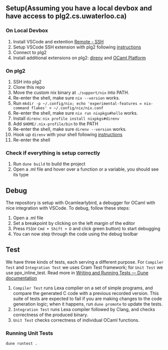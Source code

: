 
## Setup(Assuming you have a local devbox and have access to plg2.cs.uwaterloo.ca)
### On Local Devbox
1. Install VSCode and extention [Remote - SSH
](https://marketplace.visualstudio.com/items?itemName=ms-vscode-remote.remote-ssh)
2. Setup VSCode SSH extension with plg2 following [instructions](https://code.visualstudio.com/docs/remote/ssh#_connect-to-a-remote-host)
3. Connect to plg2
4. Install additional extensions on plg2: [direnv](https://marketplace.visualstudio.com/items?itemName=mkhl.direnv) and [OCaml Platform](https://marketplace.visualstudio.com/items?itemName=ocamllabs.ocaml-platform)

### On plg2
1. SSH into plg2
2. Clone this repo
3. Move the custom nix binary at `./support/nix` into PATH. 
4. Re-enter the shell, make sure `nix --version` works.
5. Run `mkdir -p ~/.config/nix; echo 'experimental-features = nix-command flakes' > ~/.config/nix/nix.conf`
6. Re-enter the shell, make sure `nix run nixpkgs#hello` works.
7. Install `direnv`: `nix profile install nixpkgs#direnv`
8. Add `$HOME/.nix-profile/bin` to the PATH
9. Re-enter the shell, make sure `direnv --version` works.
10. Hook up `direnv` with your shell following [instructions](https://direnv.net/docs/hook.html)
11. Re-enter the shell

### Check if everything is setup correctly
1. Run `dune build` to build the project
2. Open a .ml file and hover over a function or a variable, you should see its type

## Debug
The repository is setup with Ocamlearlybird, a debugger for OCaml with nice integration with VSCode. To debug, follow these steps:
1. Open a .ml file
2. Set a breakpoint by clicking on the left margin of the editor
3. Press `F5`(or `Cmd + Shift + D` and click green button) to start debugging
4. You can now step through the code using the debug toolbar

## Test
We have three kinds of tests, each serving a different purpose. For `Compiler Test` and `Integration Test` we uses Cram Test framework; for `Unit Test` we use ppx_inline_test. Read more in [Writing and Running Tests — Dune documentation](https://dune.readthedocs.io/en/stable/tests.html#)
1. `Compiler Test` runs Lexa complier on a set of simple programs, and compare the generated C code with a previous recorded version. This suite of tests are expected to fail if you are making changes to the code generation logic; when it happens, run `dune promote` to update the tests.
2. `Integration Test` runs Lexa compiler followed by Clang, and checks correctness of the produced binary.
3. `Unit Test` checks correctness of individual OCaml functions.
### Running Unit Tests
```
dune runtest .
```